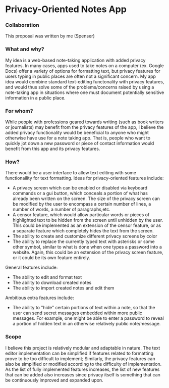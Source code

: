 # Privacy-Oriented Notes App


### Collaboration

This proposal was written by me (Spenser)


### What and why?

My idea is a web-based note-taking application with added privacy features. In many cases, apps used to take notes on a computer (ex. Google Docs) offer a variety
of options for formatting text, but privacy features for users typing in public places are often not a significant
concern. My app idea would combine standard text-editing functonality with privacy features, and would thus solve some of the problems/concerns raised by
using a note-taking app in situations where one must document potentially sensitive information in a public place.

### For whom?

While people with professions geared towards writing (such as book writers or journalists) may benefit from the privacy features of the app, I believe the 
added privacy functionality would be beneficial to anyone who might otherwise have use for a note taking app. That is, people who want to quickly jot down
a new password or piece of contact information would benefit from this app and its privacy features.

### How?

There would be a user interface to allow text editing with some functionaility for text formatting. 
Ideas for privacy-oriented features include:
- A privacy screen which can be enabled or disabled via keyboard commands or a gui button, 
  which conceals a portion of what has already been written on the screen. The size of the privacy screen 
  can be modified by the user to encompass a certain number of lines, a number of words, a 
  number of paragraphs,etc.
- A censor feature, which would allow particular words or pieces of highlighted text to be hidden from the screen until unhidden by the user. This could be implemented as an extension of the censor 
  feature, or as a separate feature which completely hides the text from the screen.
- The ability to create and customize different privacy screens by color
- The ability to replace the currently typed text with asterisks or some other symbol, similar to what is done
 when one types a password into a website. Again, this could be an extension of the privacy screen feature, or it could be its own
 feature entirely.

General features include:

- The ability to edit and format text
- The ability to download created notes
- The ability to import created notes and edit them

Ambitious extra features include:

- The ability to "hide" certain portions of text within a note, so that the user can send secret messages 
  embedded within more public messages. For example, one might be able to enter a password to reveal a portion of hidden
  text in an otherwise relatively public note/message.

### Scope

I believe this project is relatively modular and adaptable in nature. The text editor implementation can be simplified if features related to formatting
prove to be too difficult to implement; Similarly, the privacy features can also be simplified or modified according to the difficulty of implementation. As the
list of fully implemented features increases, the list of new features that can be added also increases since privacy itself is something that can be continuously
improved and expanded upon.
